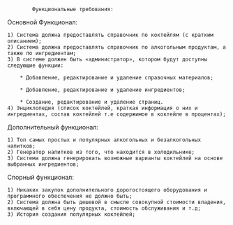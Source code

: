 			Функциональные требования:
Основной Функционал:

	1) Система должна предоставлять справочник по коктейлям (с кратким описанием);
	2) Система должна предоставлять справочник по алкогольным продуктам, а также по ингредиентам;
	3) В системе должен быть «администратор», котором будут доступны следующие функции:

		* Добавление, редактирование и удаление справочных материалов;

		* Добавление, редактирование и удаление ингредиентов;

		* Создание, редактирование и удаление страниц.
	4) Энциклопедия (список коктейлей, краткая информация о них и ингредиентах, состав коктейлей т.е содержимое в коктейле в процентах);
Дополнительный функционал:

	1) Топ самых простых и популярных алкогольных и безалкогольных напитков;
	2) Генератор напитков из того, что находится в холодильнике;
	3) Система должна генерировать возможные варианты коктейлей на основе выбранных ингредиентов;
Спорный функционал:

	1) Никаких закупок дополнительного дорогостоящего оборудования и программного обеспечения не должно быть;
	2) Система должна быть дешевой в смысле совокупной стоимости владения, включающей в себя цену продукта, стоимость обслуживания и т.д;
	3) История создания популярных коктейлей;
